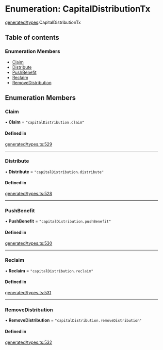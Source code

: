 # Enumeration: CapitalDistributionTx

[generated/types](../wiki/generated.types).CapitalDistributionTx

## Table of contents

### Enumeration Members

- [Claim](../wiki/generated.types.CapitalDistributionTx#claim)
- [Distribute](../wiki/generated.types.CapitalDistributionTx#distribute)
- [PushBenefit](../wiki/generated.types.CapitalDistributionTx#pushbenefit)
- [Reclaim](../wiki/generated.types.CapitalDistributionTx#reclaim)
- [RemoveDistribution](../wiki/generated.types.CapitalDistributionTx#removedistribution)

## Enumeration Members

### Claim

• **Claim** = ``"capitalDistribution.claim"``

#### Defined in

[generated/types.ts:529](https://github.com/PolymeshAssociation/polymesh-sdk/blob/91c2d2d8/src/generated/types.ts#L529)

___

### Distribute

• **Distribute** = ``"capitalDistribution.distribute"``

#### Defined in

[generated/types.ts:528](https://github.com/PolymeshAssociation/polymesh-sdk/blob/91c2d2d8/src/generated/types.ts#L528)

___

### PushBenefit

• **PushBenefit** = ``"capitalDistribution.pushBenefit"``

#### Defined in

[generated/types.ts:530](https://github.com/PolymeshAssociation/polymesh-sdk/blob/91c2d2d8/src/generated/types.ts#L530)

___

### Reclaim

• **Reclaim** = ``"capitalDistribution.reclaim"``

#### Defined in

[generated/types.ts:531](https://github.com/PolymeshAssociation/polymesh-sdk/blob/91c2d2d8/src/generated/types.ts#L531)

___

### RemoveDistribution

• **RemoveDistribution** = ``"capitalDistribution.removeDistribution"``

#### Defined in

[generated/types.ts:532](https://github.com/PolymeshAssociation/polymesh-sdk/blob/91c2d2d8/src/generated/types.ts#L532)
